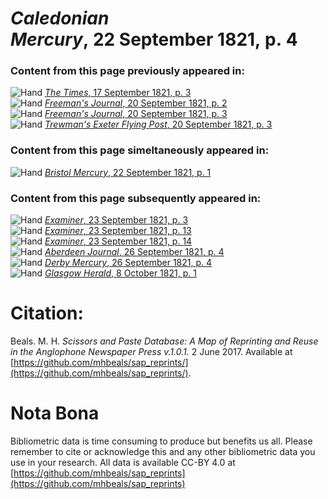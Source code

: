 # *Caledonian Mercury*, 22 September 1821, p. 4  
  
### Content from this page previously appeared in:  
![Hand](http://scissorsandpaste.net/wp-content/uploads/2017/06/smallhandpointer.png) [*The Times*, 17 September 1821, p. 3](https://mhbeals.github.io/sap_html/The-Times/The-Times-17-September-1821-p-3)  
![Hand](http://scissorsandpaste.net/wp-content/uploads/2017/06/smallhandpointer.png) [*Freeman's Journal*, 20 September 1821, p. 2](https://mhbeals.github.io/sap_html/Freeman's-Journal/Freeman's-Journal-20-September-1821-p-2)  
![Hand](http://scissorsandpaste.net/wp-content/uploads/2017/06/smallhandpointer.png) [*Freeman's Journal*, 20 September 1821, p. 3](https://mhbeals.github.io/sap_html/Freeman's-Journal/Freeman's-Journal-20-September-1821-p-3)  
![Hand](http://scissorsandpaste.net/wp-content/uploads/2017/06/smallhandpointer.png) [*Trewman's Exeter Flying Post*, 20 September 1821, p. 3](https://mhbeals.github.io/sap_html/Trewman's-Exeter-Flying-Post/Trewman's-Exeter-Flying-Post-20-September-1821-p-3)  
  
### Content from this page simeltaneously appeared in:  
![Hand](http://scissorsandpaste.net/wp-content/uploads/2017/06/smallhandpointer.png) [*Bristol Mercury*, 22 September 1821, p. 1](https://mhbeals.github.io/sap_html/Bristol-Mercury/Bristol-Mercury-22-September-1821-p-1)  
  
### Content from this page subsequently appeared in:  
![Hand](http://scissorsandpaste.net/wp-content/uploads/2017/06/smallhandpointer.png) [*Examiner*, 23 September 1821, p. 3](https://mhbeals.github.io/sap_html/Examiner/Examiner-23-September-1821-p-3)  
![Hand](http://scissorsandpaste.net/wp-content/uploads/2017/06/smallhandpointer.png) [*Examiner*, 23 September 1821, p. 13](https://mhbeals.github.io/sap_html/Examiner/Examiner-23-September-1821-p-13)  
![Hand](http://scissorsandpaste.net/wp-content/uploads/2017/06/smallhandpointer.png) [*Examiner*, 23 September 1821, p. 14](https://mhbeals.github.io/sap_html/Examiner/Examiner-23-September-1821-p-14)  
![Hand](http://scissorsandpaste.net/wp-content/uploads/2017/06/smallhandpointer.png) [*Aberdeen Journal*, 26 September 1821, p. 4](https://mhbeals.github.io/sap_html/Aberdeen-Journal/Aberdeen-Journal-26-September-1821-p-4)  
![Hand](http://scissorsandpaste.net/wp-content/uploads/2017/06/smallhandpointer.png) [*Derby Mercury*, 26 September 1821, p. 4](https://mhbeals.github.io/sap_html/Derby-Mercury/Derby-Mercury-26-September-1821-p-4)  
![Hand](http://scissorsandpaste.net/wp-content/uploads/2017/06/smallhandpointer.png) [*Glasgow Herald*, 8 October 1821, p. 1](https://mhbeals.github.io/sap_html/Glasgow-Herald/Glasgow-Herald-8-October-1821-p-1)  


# Citation: 

Beals. M. H. *Scissors and Paste Database: A Map of Reprinting and Reuse in the Anglophone Newspaper Press v.1.0.1.* 2 June 2017. Available at [https://github.com/mhbeals/sap_reprints/](https://github.com/mhbeals/sap_reprints/). 

# Nota Bona

Bibliometric data is time consuming to produce but benefits us all. Please remember to cite or acknowledge this and any other bibliometric data you use in your research. All data is available CC-BY 4.0 at [https://github.com/mhbeals/sap_reprints](https://github.com/mhbeals/sap_reprints)